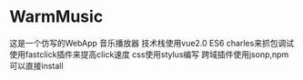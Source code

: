 # WarmMusic
这是一个仿写的WebApp 音乐播放器
技术栈使用vue2.0 ES6
charles来抓包调试
使用fastclick插件来提高click速度
css使用stylus编写
跨域插件使用jsonp,npm可以直接install

